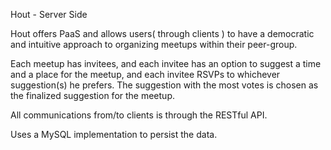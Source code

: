 Hout - Server Side

Hout offers PaaS and allows users( through clients ) to have a democratic and intuitive approach to organizing meetups within their peer-group.

Each meetup has invitees, and each invitee has an option to suggest a time and a place for the meetup, and each invitee RSVPs to whichever suggestion(s) he prefers. The suggestion with the most votes is chosen as the finalized suggestion for the meetup.

All communications from/to clients is through the RESTful API.

Uses a MySQL implementation to  persist the data.


